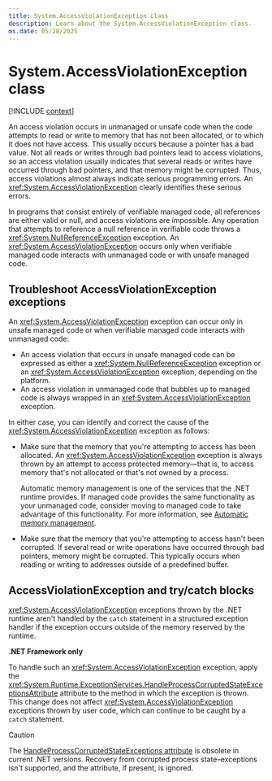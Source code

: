 ```yaml
---
title: System.AccessViolationException class
description: Learn about the System.AccessViolationException class.
ms.date: 05/28/2025
---
```

# System.AccessViolationException class

[!INCLUDE [context](includes/context.md)]

An access violation occurs in unmanaged or unsafe code when the code attempts to read or write to memory that has not been allocated, or to which it does not have access. This usually occurs because a pointer has a bad value. Not all reads or writes through bad pointers lead to access violations, so an access violation usually indicates that several reads or writes have occurred through bad pointers, and that memory might be corrupted. Thus, access violations almost always indicate serious programming errors. An <xref:System.AccessViolationException> clearly identifies these serious errors.

In programs that consist entirely of verifiable managed code, all references are either valid or null, and access violations are impossible. Any operation that attempts to reference a null reference in verifiable code throws a <xref:System.NullReferenceException> exception. An <xref:System.AccessViolationException> occurs only when verifiable managed code interacts with unmanaged code or with unsafe managed code.

## Troubleshoot AccessViolationException exceptions

An <xref:System.AccessViolationException> exception can occur only in unsafe managed code or when verifiable managed code interacts with unmanaged code:

- An access violation that occurs in unsafe managed code can be expressed as either a <xref:System.NullReferenceException> exception or an <xref:System.AccessViolationException> exception, depending on the platform.
- An access violation in unmanaged code that bubbles up to managed code is always wrapped in an <xref:System.AccessViolationException> exception.

In either case, you can identify and correct the cause of the <xref:System.AccessViolationException> exception as follows:

- Make sure that the memory that you're attempting to access has been allocated. An <xref:System.AccessViolationException> exception is always thrown by an attempt to access protected memory&mdash;that is, to access memory that's not allocated or that's not owned by a process.

  Automatic memory management is one of the services that the .NET runtime provides. If managed code provides the same functionality as your unmanaged code, consider moving to managed code to take advantage of this functionality. For more information, see [Automatic memory management](../../standard/automatic-memory-management.md).

- Make sure that the memory that you're attempting to access hasn't been corrupted. If several read or write operations have occurred through bad pointers, memory might be corrupted. This typically occurs when reading or writing to addresses outside of a predefined buffer.

## AccessViolationException and try/catch blocks

<xref:System.AccessViolationException> exceptions thrown by the .NET runtime aren't handled by the `catch` statement in a structured exception handler if the exception occurs outside of the memory reserved by the runtime.

**.NET Framework only**

To handle such an <xref:System.AccessViolationException> exception, apply the <xref:System.Runtime.ExceptionServices.HandleProcessCorruptedStateExceptionsAttribute> attribute to the method in which the exception is thrown. This change does not affect <xref:System.AccessViolationException> exceptions thrown by user code, which can continue to be caught by a `catch` statement.

> [!CAUTION]
> The [HandleProcessCorruptedStateExceptions attribute](xref:System.Runtime.ExceptionServices.HandleProcessCorruptedStateExceptionsAttribute) is obsolete in current .NET versions. Recovery from corrupted process state&ndash;exceptions isn't supported, and the attribute, if present, is ignored.
